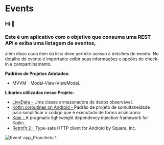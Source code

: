 # Events
### Hi 👋
### Este é um aplicativo com o objetivo que consuma uma REST API e exiba uma listagem de eventos,
além disso cada item da lista deve permitir acesso à detalhes do evento.
No detalhe do evento é importante exibir suas informações e opções de check-in e compartilhamento.

**Padrões de Projetos Adotados:**
- MVVM - Model-View-ViewModel.

**Libaries utilizadas nesse Projeto:**

- <a href="https://developer.android.com/topic/libraries/architecture/livedata">LiveData - </a> Uma classe armazenadora de dados observável.
- <a href="https://developer.android.com/kotlin/coroutines">Kotlin coroutines on Android - </a> Padrão de projeto de somultaneidade para simplificar o código que é executado de forma assíncrona.
- <a href="https://insert-koin.io/">Koin - </a> A pragmatic lightweight dependency injection framework for Kotlin.
- <a href="https://square.github.io/retrofit/">Retrofit 2 - </a> Type-safe HTTP client for Android by Square, Inc.
 
 
 ![Event-app_Prancheta 1](https://user-images.githubusercontent.com/26839826/120937438-c7639480-c6e3-11eb-8308-0d236a4c4358.png)


